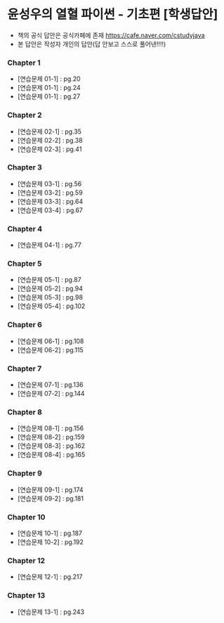 # 윤성우의 열혈 파이썬 - 기초편 [학생답안]
* 책의 공식 답안은 공식카페에 존재 https://cafe.naver.com/cstudyjava
* 본 답안은 작성자 개인의 답안(답 안보고 스스로 풀어낸!!!!)


### Chapter 1
* [연습문제 01-1] : pg.20
* [연습문제 01-1] : pg.24
* [연습문제 01-1] : pg.27

### Chapter 2
* [연습문제 02-1] : pg.35
* [연습문제 02-2] : pg.38
* [연습문제 02-3] : pg.41

### Chapter 3
* [연습문제 03-1] : pg.56
* [연습문제 03-2] : pg.59
* [연습문제 03-3] : pg.64
* [연습문제 03-4] : pg.67

### Chapter 4
* [연습문제 04-1] : pg.77

### Chapter 5
* [연습문제 05-1] : pg.87
* [연습문제 05-2] : pg.94
* [연습문제 05-3] : pg.98
* [연습문제 05-4] : pg.102

### Chapter 6
* [연습문제 06-1] : pg.108
* [연습문제 06-2] : pg.115

### Chapter 7
* [연습문제 07-1] : pg.136
* [연습문제 07-2] : pg.144

### Chapter 8
* [연습문제 08-1] : pg.156
* [연습문제 08-2] : pg.159
* [연습문제 08-3] : pg.162
* [연습문제 08-4] : pg.165

### Chapter 9
* [연습문제 09-1] : pg.174
* [연습문제 09-2] : pg.181

### Chapter 10
* [연습문제 10-1] : pg.187
* [연습문제 10-2] : pg.192

### Chapter 12
* [연습문제 12-1] : pg.217

### Chapter 13
* [연습문제 13-1] : pg.243
